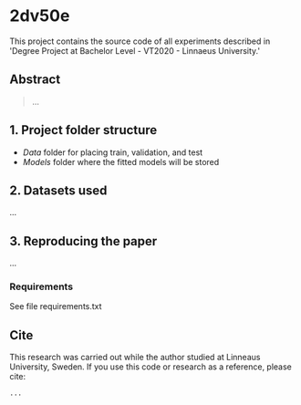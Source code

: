# 2dv50e
This project contains the source code of all experiments described in 'Degree Project at Bachelor Level - VT2020 - Linnaeus University.'
## Abstract
> ...
## 1. Project folder structure
- *Data* folder for placing train, validation, and test
- *Models* folder where the fitted models will be stored
## 2. Datasets used
...
## 3. Reproducing the paper
...
### Requirements
See file requirements.txt
## Cite
This research was carried out while the author studied at Linneaus University, Sweden.
If you use this code or research as a reference, please cite:
```
...
```